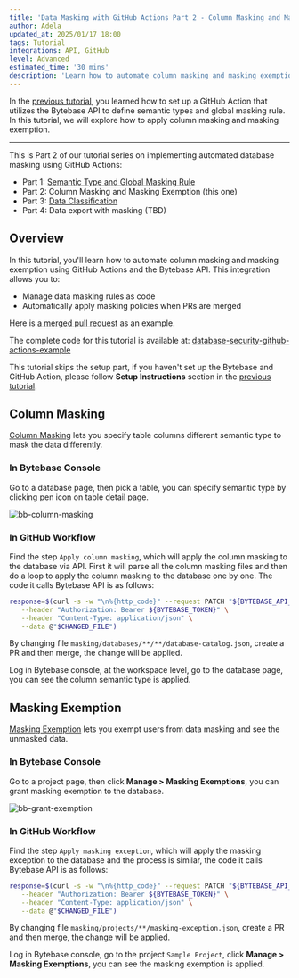 ```yaml
---
title: 'Data Masking with GitHub Actions Part 2 - Column Masking and Masking Exemption'
author: Adela
updated_at: 2025/01/17 18:00
tags: Tutorial
integrations: API, GitHub
level: Advanced
estimated_time: '30 mins'
description: 'Learn how to automate column masking and masking exemption using GitHub Actions and Bytebase API'
---
```


<IncludeBlock url="/docs/share/tutorials/api-preface"></IncludeBlock>

In the [previous tutorial](/docs/tutorials/github-action-data-masking-part1), you learned how to set up a GitHub Action that utilizes the Bytebase API to define semantic types and global masking rule. In this tutorial, we will explore how to apply column masking and masking exemption.

---

This is Part 2 of our tutorial series on implementing automated database masking using GitHub Actions:

- Part 1: [Semantic Type and Global Masking Rule](/docs/tutorials/github-action-data-masking-part1)
- Part 2: Column Masking and Masking Exemption (this one)
- Part 3: [Data Classification](/docs/tutorials/github-action-data-masking-part3)
- Part 4: Data export with masking (TBD)

## Overview

In this tutorial, you'll learn how to automate column masking and masking exemption using GitHub Actions and the Bytebase API. This integration allows you to:

- Manage data masking rules as code
- Automatically apply masking policies when PRs are merged

Here is [a merged pull request](https://github.com/bytebase/database-security-github-actions-example/pull/81) as an example.

<HintBlock type="info">

The complete code for this tutorial is available at: [database-security-github-actions-example](https://github.com/bytebase/database-security-github-actions-example)

</HintBlock>

This tutorial skips the setup part, if you haven't set up the Bytebase and GitHub Action, please follow **Setup Instructions** section in the [previous tutorial](/docs/tutorials/github-action-data-masking-part1).

## Column Masking

[Column Masking](/docs/security/data-masking/column-masking/) lets you specify table columns different semantic type to mask the data differently.

### In Bytebase Console

Go to a database page, then pick a table, you can specify semantic type by clicking pen icon on table detail page.

![bb-column-masking](/content/docs/tutorials/github-action-data-masking-part2/bb-column-masking.webp)

### In GitHub Workflow

Find the step `Apply column masking`, which will apply the column masking to the database via API. First it will parse all the column masking files and then do a loop to apply the column masking to the database one by one. The code it calls Bytebase API is as follows:

```bash
response=$(curl -s -w "\n%{http_code}" --request PATCH "${BYTEBASE_API_URL}/instances/${INSTANCE_NAME}/databases/${DATABASE_NAME}/catalog" \
   --header "Authorization: Bearer ${BYTEBASE_TOKEN}" \
   --header "Content-Type: application/json" \
   --data @"$CHANGED_FILE")
```

By changing file `masking/databases/**/**/database-catalog.json`, create a PR and then merge, the change will be applied.

Log in Bytebase console, at the workspace level, go to the database page, you can see the column semantic type is applied.

## Masking Exemption

[Masking Exemption](/docs/security/data-masking/masking-exemption/) lets you exempt users from data masking and see the unmasked data.

### In Bytebase Console

Go to a project page, then click **Manage > Masking Exemptions**, you can grant masking exemption to the database.

![bb-grant-exemption](/content/docs/tutorials/github-action-data-masking-part2/bb-grant-exemption.webp)

### In GitHub Workflow

Find the step `Apply masking exception`, which will apply the masking exception to the database and the process is similar, the code it calls Bytebase API is as follows:

```bash
response=$(curl -s -w "\n%{http_code}" --request PATCH "${BYTEBASE_API_URL}/projects/${PROJECT_NAME}/policies/masking_exception?allow_missing=true&update_mask=payload" \
   --header "Authorization: Bearer ${BYTEBASE_TOKEN}" \
   --header "Content-Type: application/json" \
   --data @"$CHANGED_FILE")
```

By changing file `masking/projects/**/masking-exception.json`, create a PR and then merge, the change will be applied.

Log in Bytebase console, go to the project `Sample Project`, click **Manage > Masking Exemptions**, you can see the masking exemption is applied.

<DocLinkBlock url="/docs/tutorials/github-action-data-masking-part3" title="Next Step: Data Classification"></DocLinkBlock>
